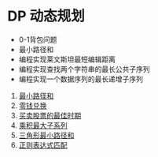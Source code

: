 # DP 动态规划
-  0-1背包问题
- 最小路径和
- 编程实现莱文斯坦最短编辑距离
- 编程实现查找两个字符串的最长公共子序列
- 编程实现一个数据序列的最长递增子序列

1. [最小路径和](./1)
2. [零钱兑换](./2)
3. [买卖股票的最佳时期](./3)
4. [乘积最大子系列](./4)
5. [三角形最小路径和](./5)
6. [正则表达式匹配](./6)
